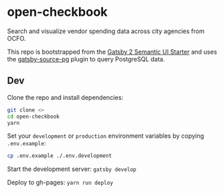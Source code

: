 # open-checkbook

Search and visualize vendor spending data across city agencies from OCFO.

This repo is bootstrapped from the [Gatsby 2 Semantic UI Starter](https://github.com/pretzelhands/gatsby-starter-semantic-ui) and uses the [gatsby-source-pg](https://www.gatsbyjs.org/packages/gatsby-source-pg/) plugin to query PostgreSQL data.

## Dev

Clone the repo and install dependencies:
```bash
git clone <>
cd open-checkbook
yarn
```

Set your `development` or `production` environment variables by copying `.env.example`: 
```bash
cp .env.example ./.env.development
```

Start the development server: `gatsby develop`

Deploy to gh-pages: `yarn run deploy`
